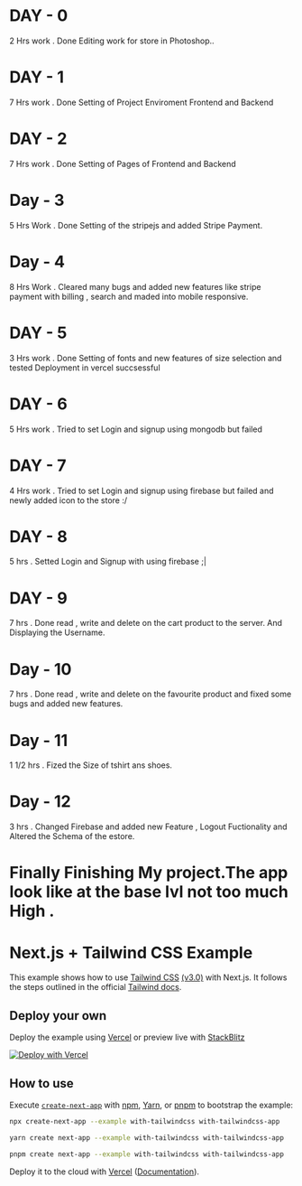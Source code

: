 # DAY - 0
2 Hrs work . Done Editing work for store in Photoshop..

# DAY - 1
7 Hrs work . Done Setting of Project Enviroment Frontend and Backend

# DAY - 2
7 Hrs work . Done Setting of Pages of Frontend and Backend

# Day - 3
5 Hrs Work . Done Setting of the stripejs and added Stripe Payment.

# Day - 4
8 Hrs Work . Cleared many bugs and added new features like stripe payment with billing , search and maded into mobile responsive.

# DAY - 5
3 Hrs work . Done Setting of fonts and new features of size selection and tested Deployment in vercel succsessful

# DAY - 6
5 Hrs work . Tried to set Login and signup using mongodb but failed

# DAY - 7
4 Hrs work . Tried to set Login and signup using firebase but failed and newly added icon to the store :/

# DAY - 8
5 hrs . Setted Login and Signup with using firebase ;|

# DAY - 9
7 hrs . Done read , write and delete on the cart product to the server. And Displaying the Username.

# Day - 10
7 hrs . Done read , write and delete on the favourite product and fixed some bugs and added new features.

# Day - 11
1 1/2 hrs . Fized the Size of tshirt ans shoes.

# Day - 12
3 hrs . Changed Firebase and added new Feature , Logout Fuctionality and Altered the Schema of the estore.

# Finally Finishing My project.The app look like at the base lvl not too much High . 

# Next.js + Tailwind CSS Example

This example shows how to use [Tailwind CSS](https://tailwindcss.com/) [(v3.0)](https://tailwindcss.com/blog/tailwindcss-v3) with Next.js. It follows the steps outlined in the official [Tailwind docs](https://tailwindcss.com/docs/guides/nextjs).

## Deploy your own

Deploy the example using [Vercel](https://vercel.com?utm_source=github&utm_medium=readme&utm_campaign=next-example) or preview live with [StackBlitz](https://stackblitz.com/github/vercel/next.js/tree/canary/examples/with-tailwindcss)

[![Deploy with Vercel](https://vercel.com/button)](https://vercel.com/new/git/external?repository-url=https://github.com/vercel/next.js/tree/canary/examples/with-tailwindcss&project-name=with-tailwindcss&repository-name=with-tailwindcss)

## How to use

Execute [`create-next-app`](https://github.com/vercel/next.js/tree/canary/packages/create-next-app) with [npm](https://docs.npmjs.com/cli/init), [Yarn](https://yarnpkg.com/lang/en/docs/cli/create/), or [pnpm](https://pnpm.io) to bootstrap the example:

```bash
npx create-next-app --example with-tailwindcss with-tailwindcss-app
```

```bash
yarn create next-app --example with-tailwindcss with-tailwindcss-app
```

```bash
pnpm create next-app --example with-tailwindcss with-tailwindcss-app
```

Deploy it to the cloud with [Vercel](https://vercel.com/new?utm_source=github&utm_medium=readme&utm_campaign=next-example) ([Documentation](https://nextjs.org/docs/deployment)).
